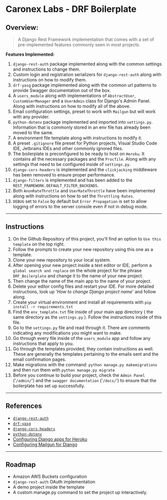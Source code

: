 # Caronex Labs - DRF Boilerplate

## Overview:
> A Django Rest Framework implementation that comes with a set of pre-implemented features commonly seen in most projects.

**Features Implemented:**
1. `django-rest-auth` package implemented along with the common settings and instructions to change them.
2. Custom login and registration serializers for `django-rest-auth` along with instructions on how to modify them.
3. `drf-yasg` package implemented along with the common url patterns to provide Swagger documentation out of the box.
4. A `users_module` along with implementations of `AbstractUser`, `CustomUserManager` and a `UserAdmin` class for Django's Admin Panel. Along with instructions on how to modify all of the above.
5. Email configuration settings, preset to work with `Mailgun` but will work with any provider.
6. `python-dotenv` package implemented and imported into `settings.py`. Information that is commonly stored in an env file has already been moved to the same.
7. A environment file template along with instructions to modify it.
8. A preset `.gitignore` file preset for Python projects, Visual Studio Code IDE, Jetbrains IDEs and other commonly ignored files. 
9. The boilerplate is preconfigured to be ready to host on `Heroku`. It contains all the necessary packages and the `Procfile`. Along with any settings that need to be configured inside of `settings.py`. 
10. `django-cors-headers` is implemented and the `clickjacking` middleware has been removed to ensure proper performance.
11. `django-filters` is implemented and has been added to the `REST_FRAMEWORK.DEFAULT_FILTER_BACKENDS`.
12. Both `AnonRateThrottle` and `UserRateThrottle` have been implemented along with instructions on how to set the `Throttling Rates`.
13. `DEBUG` set to `False` by default but `Error Propagation` is set to allow logging of errors to the server console even if not in debug mode.

---

## Instructions

1. On the Github Repository of this project, you'll find an option to `Use this template` on the top right.
2. Follow the prompts to create your new repository using this one as a template.
3. Clone your new repository to your local system.
4. After opening your new project inside a text editor or IDE, perform a `global search and replace` on the whole project for the phrase `DRF_Boilerplate` and change it to the name of your new project. 
5. Then change the name of the main app to the name of your project. 
6. Delete your editor config files and restart your IDE. For more detailed instructions, look up '*How to change Django project name*' and follow along.   
7. Create your virtual environment and install all requirements with `pip install -r requirements.txt`
8. Find the `env_template.txt` file inside of your main app directory ( the same directory as the `settings.py` ). Follow the instructions inside of this file.
9. Go to the `settings.py` file and read through it. There are comments indicating any modifications you might want to make.
10. Go through every file inside of the `users_module` app and follow any instructions that apply to you.
11. Go through the templates provided, they contain instructions as well. These are generally the templates pertaining to the emails sent and the email confirmation pages. 
12. Make migrations with the command: `python manage.py makemigrations` and then run them with `python manage.py migrate`
13. Before you continue to build your project, check the `Admin Panel` ('`/admin/`') and the `swagger documentation` ('`/docs/`') to ensure that the boilerplate has set up successfully.

---

## References

- [`django-rest-auth`](https://django-rest-auth.readthedocs.io/en/latest/introduction.html)
- [`drf-yasg`](https://django-rest-auth.readthedocs.io/en/latest/introduction.html)
- [`django-cors-headers`](https://pypi.org/project/django-cors-headers/)
- [`python-dotenv`](https://pypi.org/project/python-dotenv/)
- [Configuring Django apps for Heroku](https://devcenter.heroku.com/articles/django-app-configuration)
- [Configuring Mailgun for Django](https://simpleisbetterthancomplex.com/tutorial/2017/05/27/how-to-configure-mailgun-to-send-emails-in-a-django-app.html)

---

## Roadmap

- Amazon AWS Buckets configuration
- `django-rest-auth` OAuth implementation
- A demo project inside the template
- A custom manage.py command to set the project up interactively.